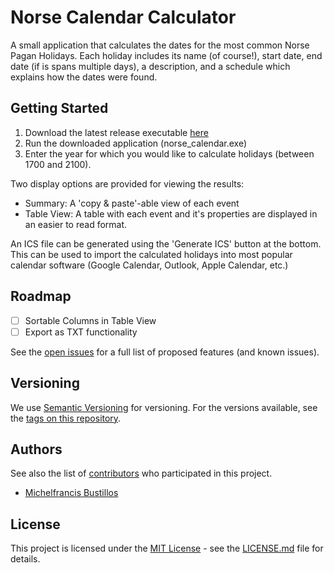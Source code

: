 
# Norse Calendar Calculator

A small application that calculates the dates for the most common Norse Pagan Holidays. Each holiday includes its name (of course!), start date, end date (if is spans multiple days), a description, and a schedule which explains how the dates were found.

## Getting Started

1. Download the latest release executable [here](https://github.com/MichelfrancisBustillos/NorseCalendar/releases/latest)
2. Run the downloaded application (norse_calendar.exe)
3. Enter the year for which you would like to calculate holidays (between 1700 and 2100).

Two display options are provided for viewing the results:

- Summary: A 'copy & paste'-able view of each event
- Table View: A table with each event and it's properties are displayed in an easier to read format.

An ICS file can be generated using the 'Generate ICS' button at the bottom. This can be used to import the calculated holidays into most popular calendar software (Google Calendar, Outlook, Apple Calendar, etc.)

## Roadmap

- [ ] Sortable Columns in Table View
- [ ] Export as TXT functionality

See the [open issues](https://github.com/MichelfrancisBustillos/NorseCalendar/issues) for a full list of proposed features (and known issues).

## Versioning

We use [Semantic Versioning](http://semver.org/) for versioning. For the versions
available, see the [tags on this
repository](https://github.com/MichelfrancisBustillos/NorseCalendar/tags).

## Authors

See also the list of
[contributors](https://github.com/MichelfrancisBustillos/NorseCalendar/graphs/contributors)
who participated in this project.

- [Michelfrancis Bustillos](https://github.com/MichelfrancisBustillos)

## License

This project is licensed under the [MIT License](LICENSE.md) - see the [LICENSE.md](LICENSE.md) file for
details.

